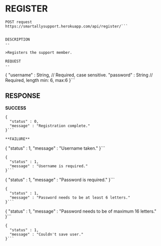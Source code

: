 REGISTER
==

```
POST request
https://smartallysupport.herokuapp.com/api/register/```


DESCRIPTION
--

>Registers the support member.

REQUEST
--
```
{
  "username" : String, // Required, case sensitive.
  "password" : String  // Required, length min: 6, max:6
}```

RESPONSE
--
**SUCCESS**
```
{
  "status" : 0,
  "message" : "Registration complete."
}```

**FAILURE**
```
{
  "status" : 1,
  "message" : "Username taken."
}```
```
{
  "status" : 1,
  "message" : "Username is required."
}```
```
{
  "status" : 1,
  "message" : "Password is required."
}```
```
{
  "status" : 1,
  "message" : "Password needs to be at least 6 letters."
}```
```
{
  "status" : 1,
  "message" : "Password needs to be of maximum 16 letters."
}```
```
{
  "status" : 1,
  "message" : "Couldn't save user."
}```

